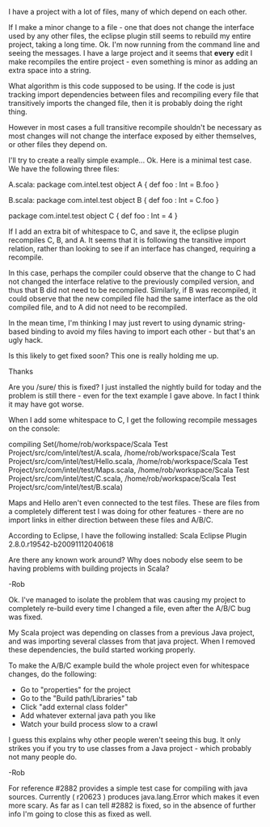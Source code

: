 I have a project with a lot of files, many of which depend on each other.

If I make a minor change to a file - one that does not change the interface used by any other files, the eclipse plugin still seems to rebuild my entire project, taking a long time.
Ok. I'm now running from the command line and seeing the messages. I have a large project and it seems that **every** edit I make recompiles the entire project - even something is minor as adding an extra space into a string.

What algorithm is this code supposed to be using. If the code is just tracking import dependencies between files and recompiling every file that transitively imports the changed file, then it is probably doing the right thing. 

However in most cases a full transitive recompile shouldn't be necessary as most changes will not change the interface exposed by either themselves, or other files they depend on.


I'll try to create a really simple example...
Ok. Here is a minimal test case.
We have the following three files:

A.scala:
package com.intel.test
object A {
	def foo : Int = B.foo
}

B.scala:
package com.intel.test
object B {
	def foo : Int = C.foo
}

package com.intel.test
object C {
	def foo : Int = 4 
}
 

If I add an extra bit of whitespace to C, and save it, the eclipse plugin recompiles C, B, and A. It seems that it is following the transitive import relation, rather than looking to see if an interface has changed, requiring a recompile.

In this case, perhaps the compiler could observe that the change to C had not changed the interface relative to the previously compiled version, and thus that B did not need to be recompiled. Similarly, if B was recompiled, it could observe that the new compiled file had the same interface as the old compiled file, and to A did not need to be recompiled.


In the mean time, I'm thinking I may just revert to using dynamic string-based binding to avoid my files having to import each other - but that's an ugly hack.

Is this likely to get fixed soon? 
This one is really holding me up.

Thanks

Are you /sure/ this is fixed? I just installed the nightly build for today and the problem is still there - even for the text example I gave above. In fact I think it may have got worse. 

When I add some whitespace to C, I get the following recompile messages on the console:

compiling Set(/home/rob/workspace/Scala Test Project/src/com/intel/test/A.scala, /home/rob/workspace/Scala Test Project/src/com/intel/test/Hello.scala, /home/rob/workspace/Scala Test Project/src/com/intel/test/Maps.scala, /home/rob/workspace/Scala Test Project/src/com/intel/test/C.scala, /home/rob/workspace/Scala Test Project/src/com/intel/test/B.scala)

Maps and Hello aren't even connected to the test files. These are files from a completely different test I was doing for other features - there are no import links in either direction between these files and A/B/C.


According to Eclipse, I have the following installed:
     Scala Eclipse Plugin	2.8.0.r19542-b20091112040618


Are there any known work around? Why does nobody else seem to be having problems with building projects in Scala? 

-Rob

Ok. I've managed to isolate the problem that was causing my project to completely re-build every time I changed a file, even after the A/B/C bug was fixed.

My Scala project was depending on classes from a previous Java project, and was importing several classes from that java project. When I removed these dependencies, the build started working properly.

To make the A/B/C example build the whole project even for whitespace changes, do the following:
- Go to "properties" for the project
- Go to the "Build path/Libraries" tab
- Click "add external class folder"
- Add whatever external java path you like
- Watch your build process slow to a crawl


I guess this explains why other people weren't seeing this bug. It only strikes you if you try to use classes from a Java project - which probably not many people do.


-Rob


For reference #2882 provides a simple test case for compiling with java sources. Currently ( r20623 ) produces java.lang.Error which makes it even more scary. 
As far as I can tell #2882 is fixed, so in the absence of further info I'm going to close this as fixed as well.
